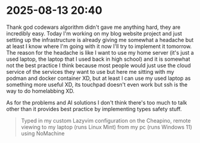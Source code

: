 # 2025-08-13 20:40

Thank god codewars algorithm didn't gave me anything hard, they are incredibly easy. Today I'm working on my blog website project and just setting up the infrastructure is already giving me somewhat a headache but at least I know where I'm going with it now I'll try to implement it tomorrow. The reason for the headache is like I want to use my home server (it's just a used laptop, the laptop that I used back in high school) and it is somewhat not the best practice I think because most people would just use the cloud service of the services they want to use but here me sitting with my podman and docker container XD, but at least I can use my used laptop as something more useful XD, its touchpad doesn't even work but ssh is the way to do homelabbing XD.

As for the problems and AI solutions I don't think there's too much to talk other than it provides best practice by implementing types safety stuff.

> Typed in my custom Lazyvim configuration on the Cheapino, remote viewing to my laptop (runs Linux Mint) from my pc (runs Windows 11) using NoMachine
